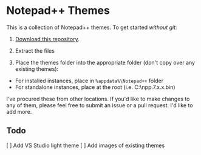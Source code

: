 # Notepad++ Themes

This is a collection of Notepad++ themes.  To get started _without git_:

1. [Download this repository](https://github.com/dennythecoder/dennys-npp-themes/archive/master.zip).

2. Extract the files

3. Place the themes folder into the appropriate folder (don't copy over any existing themes):
-  For installed instances, place in `%appdata%\Notepad++` folder
-  For standalone instances, place at the root (i.e. C:\npp.7.x.x.bin\) 

I've procured these from other locations.  If you'd like to make changes to any of them, please feel free to submit an issue or a pull request.  I'd like to add more.

## Todo

[ ] Add VS Studio light theme
[ ] Add images of existing themes
